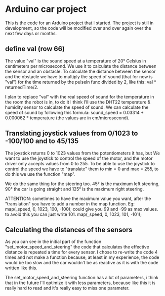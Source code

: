 # Arduino car project

This is the code for an Arduino project that I started.
The project is still in development, so the code will be modified over and over again over the next
few days or months.

## define val (row 66)
The value "val" is the sound speed at a temperature of 20° Celsius in centimeters per microsecond.
We use it to calculate the distance between the sensor and an obstacle.
To calculate the distance between the sensor and the obstacle we have to
multiply the speed of sound (that for now is "val") for the time returned by
the pulseIn func divided by 2, like this: val * returnedTime/2.

I plan to replace "val" with the real speed of sound for the temperature in the
room the robot is in, to do it I think I'll use the DHT22 temperature & humidity
sensor to calculate the speed of sound.
We can calculate the speed of sound by following this formula:
sound_speed = 0.03314 + 0.000062 * temperature (the values are in cm/microsecond).

## Translating joystick values from 0/1023 to -100/100 and to 45/135
The joystick returns 0 to 1023 values from the potentiometers it has, but
We want to use the joystick to control the speed of the motor, and the motor driver
only accepts values from 0 to 255. To be able to use the joystick to control the
speed we have to "translate" them to min = 0 and max = 255, to do this we
use the function "map".

We do the same thing for the steering too.
45° is the maximum left steering, 90° the car is going straight and 135° is the
maximum right steering.

ATTENTION: sometimes to have the maximum value you want, after the "translation"
you have to add a number in the map function.
Eg: map(_speed, 0, 1023, 100, -100); could give you 99 and -99 as max values.
to avoid this you can just write 101. map(_speed, 0, 1023, 101, -101);

## Calculating the distances of the sensors
As you can see in the initial part of the function "set_motor_speed_and_steering"
the code that calculates the effective distance is repeated a time for every
sensor. I chose to re-write the code 4 times and not make a function because,
at least in my experience, the code would be too slow and the car wouldn't be
as reactive as it is with the code written like this.

The set_motor_speed_and_steering function has a lot of parameters, i think that
in the future I'll optimize it with less parameters, because like this it is
really hard to read and it's really easy to miss one parameter.
